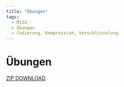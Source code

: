 ```yaml
---
title: "Übungen"
tags:
  - M114
  - Übungen
  - Codierung, Kompression, Verschlüsselung
---
```


# Übungen

[ZIP DOWNLOAD](/data/m114/Uebungen.zip)
